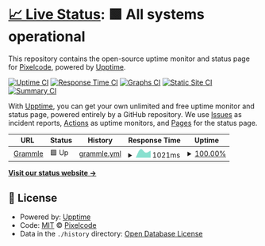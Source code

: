# [📈 Live Status](https://status.grammle.de): <!--live status--> **🟩 All systems operational**

This repository contains the open-source uptime monitor and status page for [Pixelcode](https://codeberg.org/pixelcode), powered by [Upptime](https://github.com/upptime/upptime).

[![Uptime CI](https://github.com/realpixelcode/status/workflows/Uptime%20CI/badge.svg)](https://github.com/realpixelcode/status/actions?query=workflow%3A%22Uptime+CI%22)
[![Response Time CI](https://github.com/realpixelcode/status/workflows/Response%20Time%20CI/badge.svg)](https://github.com/realpixelcode/status/actions?query=workflow%3A%22Response+Time+CI%22)
[![Graphs CI](https://github.com/realpixelcode/status/workflows/Graphs%20CI/badge.svg)](https://github.com/realpixelcode/status/actions?query=workflow%3A%22Graphs+CI%22)
[![Static Site CI](https://github.com/realpixelcode/status/workflows/Static%20Site%20CI/badge.svg)](https://github.com/realpixelcode/status/actions?query=workflow%3A%22Static+Site+CI%22)
[![Summary CI](https://github.com/realpixelcode/status/workflows/Summary%20CI/badge.svg)](https://github.com/realpixelcode/status/actions?query=workflow%3A%22Summary+CI%22)

With [Upptime](https://upptime.js.org), you can get your own unlimited and free uptime monitor and status page, powered entirely by a GitHub repository. We use [Issues](https://github.com/realpixelcode/status/issues) as incident reports, [Actions](https://github.com/realpixelcode/status/actions) as uptime monitors, and [Pages](https://status.grammle.de) for the status page.

<!--start: status pages-->
<!-- This summary is generated by Upptime (https://github.com/upptime/upptime) -->
<!-- Do not edit this manually, your changes will be overwritten -->
<!-- prettier-ignore -->
| URL | Status | History | Response Time | Uptime |
| --- | ------ | ------- | ------------- | ------ |
| <img alt="" src="https://icons.duckduckgo.com/ip3/grammle.de.ico" height="13"> [Grammle](https://grammle.de) | 🟩 Up | [grammle.yml](https://github.com/realpixelcode/status/commits/HEAD/history/grammle.yml) | <details><summary><img alt="Response time graph" src="./graphs/grammle/response-time-week.png" height="20"> 1021ms</summary><br><a href="https://status.grammle.de/history/grammle"><img alt="Response time 1021" src="https://img.shields.io/endpoint?url=https%3A%2F%2Fraw.githubusercontent.com%2Frealpixelcode%2Fstatus%2FHEAD%2Fapi%2Fgrammle%2Fresponse-time.json"></a><br><a href="https://status.grammle.de/history/grammle"><img alt="24-hour response time 1021" src="https://img.shields.io/endpoint?url=https%3A%2F%2Fraw.githubusercontent.com%2Frealpixelcode%2Fstatus%2FHEAD%2Fapi%2Fgrammle%2Fresponse-time-day.json"></a><br><a href="https://status.grammle.de/history/grammle"><img alt="7-day response time 1021" src="https://img.shields.io/endpoint?url=https%3A%2F%2Fraw.githubusercontent.com%2Frealpixelcode%2Fstatus%2FHEAD%2Fapi%2Fgrammle%2Fresponse-time-week.json"></a><br><a href="https://status.grammle.de/history/grammle"><img alt="30-day response time 1021" src="https://img.shields.io/endpoint?url=https%3A%2F%2Fraw.githubusercontent.com%2Frealpixelcode%2Fstatus%2FHEAD%2Fapi%2Fgrammle%2Fresponse-time-month.json"></a><br><a href="https://status.grammle.de/history/grammle"><img alt="1-year response time 1021" src="https://img.shields.io/endpoint?url=https%3A%2F%2Fraw.githubusercontent.com%2Frealpixelcode%2Fstatus%2FHEAD%2Fapi%2Fgrammle%2Fresponse-time-year.json"></a></details> | <details><summary><a href="https://status.grammle.de/history/grammle">100.00%</a></summary><a href="https://status.grammle.de/history/grammle"><img alt="All-time uptime 100.00%" src="https://img.shields.io/endpoint?url=https%3A%2F%2Fraw.githubusercontent.com%2Frealpixelcode%2Fstatus%2FHEAD%2Fapi%2Fgrammle%2Fuptime.json"></a><br><a href="https://status.grammle.de/history/grammle"><img alt="24-hour uptime 100.00%" src="https://img.shields.io/endpoint?url=https%3A%2F%2Fraw.githubusercontent.com%2Frealpixelcode%2Fstatus%2FHEAD%2Fapi%2Fgrammle%2Fuptime-day.json"></a><br><a href="https://status.grammle.de/history/grammle"><img alt="7-day uptime 100.00%" src="https://img.shields.io/endpoint?url=https%3A%2F%2Fraw.githubusercontent.com%2Frealpixelcode%2Fstatus%2FHEAD%2Fapi%2Fgrammle%2Fuptime-week.json"></a><br><a href="https://status.grammle.de/history/grammle"><img alt="30-day uptime 100.00%" src="https://img.shields.io/endpoint?url=https%3A%2F%2Fraw.githubusercontent.com%2Frealpixelcode%2Fstatus%2FHEAD%2Fapi%2Fgrammle%2Fuptime-month.json"></a><br><a href="https://status.grammle.de/history/grammle"><img alt="1-year uptime 100.00%" src="https://img.shields.io/endpoint?url=https%3A%2F%2Fraw.githubusercontent.com%2Frealpixelcode%2Fstatus%2FHEAD%2Fapi%2Fgrammle%2Fuptime-year.json"></a></details>

<!--end: status pages-->

[**Visit our status website →**](https://status.grammle.de)

## 📄 License

- Powered by: [Upptime](https://github.com/upptime/upptime)
- Code: [MIT](./LICENSE) © [Pixelcode](https://codeberg.org/pixelcode)
- Data in the `./history` directory: [Open Database License](https://opendatacommons.org/licenses/odbl/1-0/)
